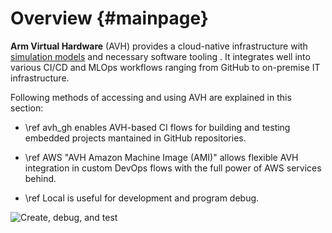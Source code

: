# Overview {#mainpage}

**Arm Virtual Hardware** (AVH) provides a cloud-native infrastructure with [simulation models](../../simulation/html/index.html) and necessary software tooling . It integrates well into various CI/CD and MLOps workflows ranging from GitHub to on-premise IT infrastructure.

Following methods of accessing and using AVH are explained in this section:

 - \ref avh_gh enables AVH-based CI flows for building and testing embedded projects mantained in GitHub repositories.

 - \ref AWS "AVH Amazon Machine Image (AMI)" allows flexible AVH integration in custom DevOps flows with the full power of AWS services behind.

 - \ref Local is useful for development and program debug.

![Create, debug, and test](./create_debug_test.png)
